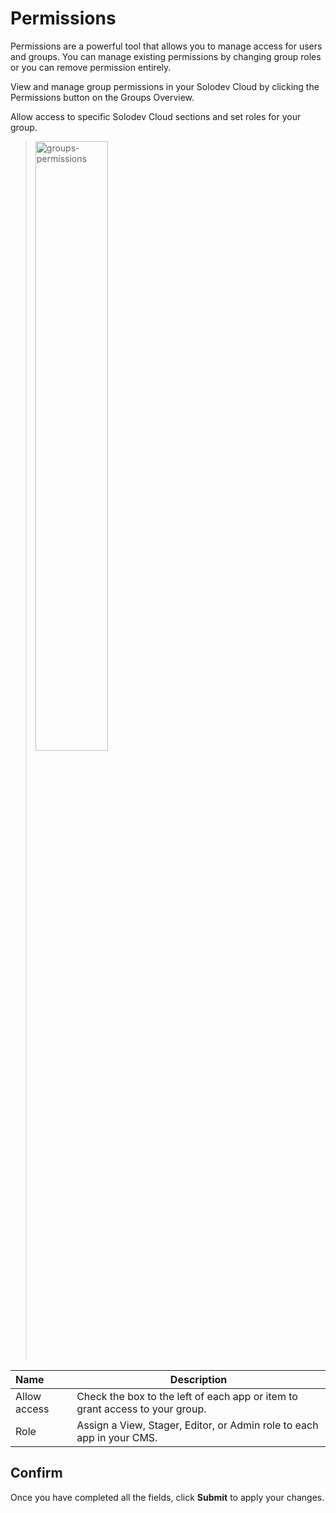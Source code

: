 # Permissions

Permissions are a powerful tool that allows you to manage access for users and groups. You can manage existing permissions by changing group roles or you can remove permission entirely.

View and manage group permissions in your Solodev Cloud by clicking the Permissions button on the Groups Overview.

Allow access to specific Solodev Cloud sections and set roles for your group.

><img src="../../../images/groups-permissions.jpg" alt="groups-permissions" style="width: 50%; display: block"></a>


**Name** | **Description** 
:--- | ---
Allow access | Check the box to the left of each app or item to grant access to your group.
Role | Assign a View, Stager, Editor, or Admin role to each app in your CMS.

## Confirm

Once you have completed all the fields, click **Submit** to apply your changes.